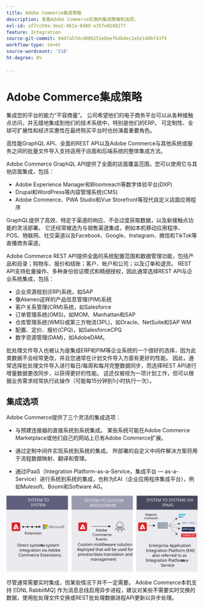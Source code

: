 ```yaml
---
title: Adobe Commerce集成策略
description: 查看Adobe Commerce实施的集成策略和选项。
exl-id: af7cc59a-3ee2-461a-8489-a35fe0288277
feature: Integration
source-git-commit: 94d7a57dcd006251e8eefbdb4ec3a5e140bf43f9
workflow-type: tm+mt
source-wordcount: '518'
ht-degree: 0%

---
```


# Adobe Commerce集成策略

集成您的平台的能力“不容商量”。 公司希望他们的电子商务平台可以从各种接触点访问，并无缝地集成到他们的技术系统中，特别是他们的ERP。 可定制性、全球可扩展性和经济实惠性在最终购买平台时也扮演着重要角色。

高性能GraphQL API、全面的REST API以及Adobe Commerce与其他系统或服务之间的批量文件导入支持适用于店面和后端系统的整体集成方法。

Adobe Commerce GraphQL API提供了全面的店面覆盖范围，您可以使用它与其他店面集成，包括：

- Adobe Experience Manager和Bloomreach等数字体验平台(DXP)
- Drupal和WordPress等内容管理系统(CMS)
- Adobe Commerce、PWA Studio和Vue Storefront等现代自定义店面应用程序

GraphQL提供了高效、特定于渠道的响应、不会过度获取数据，以及新接触点功能的灵活部署。 它还经常被选为与销售渠道集成，例如本机移动应用程序、POS、物联网、社交渠道以及Facebook、Google、Instagram、微信和TikTok等直播商务渠道。

Adobe Commerce REST API提供全面的系统配置范围和数据管理功能，包括产品和目录；购物车、报价和结账；客户、帐户和公司；以及订单和退货。 REST API支持批量操作、多种身份验证模式和精细授权，因此通常选择REST API与企业系统集成，包括：

- 企业资源规划(ERP)系统，如SAP
- 像Akeneo这样的产品信息管理(PIM)系统
- 客户关系管理(CRM)系统，如Salesforce
- 订单管理系统(OMS)，如MOM、Manhattan和SAP
- 仓库管理系统(WMS)或第三方物流(3PL)，如Oracle、NetSuite和SAP WM
- 配置、定价、报价(CPQ)，如SalesforceCPQ
- 数字资源管理(DAM)，如AdobeDAM。

批处理文件导入也被认为是集成ERP和PIM等企业系统的一个很好的选择，因为此类数据不会经常更改，并且您通常在计划文件导入方面有更好的性能。 因此，通常选择批处理文件导入进行每日/每周和每月完整数据同步，而选择REST API进行增量数据更改同步，以获得更好的性能。 这还仅被视为一项计划工作，但可以根据业务需求经常执行此操作（可能每15分钟到1小时执行一次）。

## 集成选项

Adobe Commerce提供了三个灵活的集成选项：

- 与预建连接器的直接系统到系统集成。 某些系统可能在Adobe Commerce Marketplace或他们自己的网站上已有Adobe Commerce扩展。

- 通过定制中间件实现系统到系统的集成。 所部署的自定义中间件解决方案将用于流程数据映射、翻译和管理。

- 通过iPaaS（Integration Platform-as-a-Service，集成平台 — as-a-Service）进行系统到系统的集成，也称为EAI（企业应用程序集成平台），例如Mulesoft、Boomi和Software AG。

![Adobe Commerce集成选项](../../assets/playbooks/integration-options.svg)

尽管通常需要实时集成，但某些情况下并不一定需要。 Adobe Commerce本机支持 [!DNL RabbitMQ] 作为消息总线启用异步进程，建议对某些不需要实时交换的数据，使用批处理文件交换或REST批处理数据进程API更新以异步处理。
